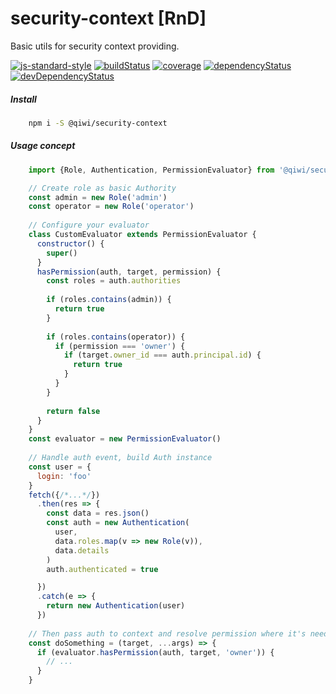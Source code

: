 # security-context [RnD]

Basic utils for security context providing.

[![js-standard-style](https://img.shields.io/badge/code%20style-standard-brightgreen.svg)](http://standardjs.com)
[![buildStatus](https://img.shields.io/travis/qiwi/security-context.svg?maxAge=3600&branch=master)](https://travis-ci.org/qiwi/security-context)
[![coverage](https://img.shields.io/coveralls/qiwi/security-context.svg?maxAge=3600)](https://coveralls.io/github/qiwi/security-context)
[![dependencyStatus](https://img.shields.io/david/qiwi/security-context.svg?maxAge=3600)](https://david-dm.org/qiwi/security-context)
[![devDependencyStatus](https://img.shields.io/david/dev/qiwi/security-context.svg?maxAge=3600)](https://david-dm.org/qiwi/security-context)

##### Install
```bash
    npm i -S @qiwi/security-context    
```

##### Usage concept
```javascript
    import {Role, Authentication, PermissionEvaluator} from '@qiwi/security-context'

    // Create role as basic Authority
    const admin = new Role('admin')
    const operator = new Role('operator')
    
    // Configure your evaluator
    class CustomEvaluator extends PermissionEvaluator {
      constructor() {
        super()
      }
      hasPermission(auth, target, permission) {
        const roles = auth.authorities
        
        if (roles.contains(admin)) {
          return true
        }
        
        if (roles.contains(operator)) {
          if (permission === 'owner') {
            if (target.owner_id === auth.principal.id) {
              return true
            }
          }
        }
        
        return false
      }
    }
    const evaluator = new PermissionEvaluator()
    
    // Handle auth event, build Auth instance
    const user = {
      login: 'foo'
    }
    fetch({/*...*/})
      .then(res => {
        const data = res.json()
        const auth = new Authentication(
          user,
          data.roles.map(v => new Role(v)),
          data.details
        )
        auth.authenticated = true

      })
      .catch(e => {
        return new Authentication(user)
      })
      
    // Then pass auth to context and resolve permission where it's needed
    const doSomething = (target, ...args) => {
      if (evaluator.hasPermission(auth, target, 'owner')) {
        // ...
      }
    }
```